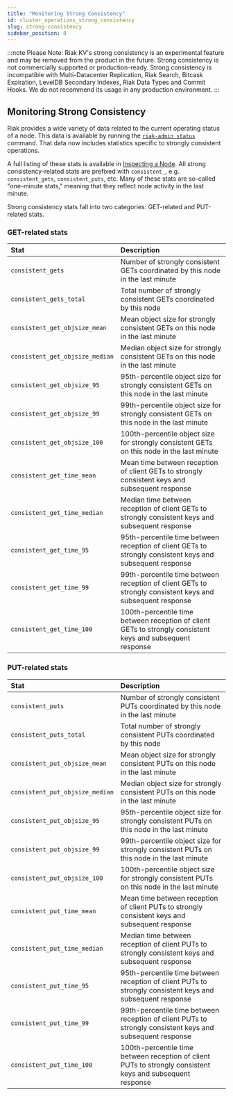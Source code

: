 ```yaml
---
title: "Monitoring Strong Consistency"
id: cluster_operations_strong_consistency
slug: strong-consistency
sidebar_position: 8
---
```


:::note Please Note:
Riak KV's strong consistency is an experimental feature and may be removed
from the product in the future. Strong consistency is not commercially
supported or production-ready. Strong consistency is incompatible with
Multi-Datacenter Replication, Riak Search, Bitcask Expiration, LevelDB
Secondary Indexes, Riak Data Types and Commit Hooks. We do not recommend its
usage in any production environment.
:::

## Monitoring Strong Consistency

Riak provides a wide variety of data related to the current operating
status of a node. This data is available by running the [`riak-admin status`](../../using/admin/riak-admin.md#riak-admin) command. That data now
includes statistics specific to strongly consistent operations.

A full listing of these stats is available in [Inspecting a Node](../../using/cluster-operations/inspecting-node.md).
All strong consistency-related stats are prefixed with `consistent_`,
e.g. `consistent_gets`, `consistent_puts`, etc. Many of these stats are
so-called "one-minute stats," meaning that they reflect node activity in
the last minute.

Strong consistency stats fall into two categories: GET-related and
PUT-related stats.

### GET-related stats

| Stat                            | Description                                                                                                |
| :------------------------------ | :--------------------------------------------------------------------------------------------------------- |
| `consistent_gets`               | Number of strongly consistent GETs coordinated by this node in the last minute                             |
| `consistent_gets_total`         | Total number of strongly consistent GETs coordinated by this node                                          |
| `consistent_get_objsize_mean`   | Mean object size for strongly consistent GETs on this node in the last minute                              |
| `consistent_get_objsize_median` | Median object size for strongly consistent GETs on this node in the last minute                            |
| `consistent_get_objsize_95`     | 95th-percentile object size for strongly consistent GETs on this node in the last minute                   |
| `consistent_get_objsize_99`     | 99th-percentile object size for strongly consistent GETs on this node in the last minute                   |
| `consistent_get_objsize_100`    | 100th-percentile object size for strongly consistent GETs on this node in the last minute                  |
| `consistent_get_time_mean`      | Mean time between reception of client GETs to strongly consistent keys and subsequent response             |
| `consistent_get_time_median`    | Median time between reception of client GETs to strongly consistent keys and subsequent response           |
| `consistent_get_time_95`        | 95th-percentile time between reception of client GETs to strongly consistent keys and subsequent response  |
| `consistent_get_time_99`        | 99th-percentile time between reception of client GETs to strongly consistent keys and subsequent response  |
| `consistent_get_time_100`       | 100th-percentile time between reception of client GETs to strongly consistent keys and subsequent response |

### PUT-related stats

| Stat                            | Description                                                                                                |
| :------------------------------ | :--------------------------------------------------------------------------------------------------------- |
| `consistent_puts`               | Number of strongly consistent PUTs coordinated by this node in the last minute                             |
| `consistent_puts_total`         | Total number of strongly consistent PUTs coordinated by this node                                          |
| `consistent_put_objsize_mean`   | Mean object size for strongly consistent PUTs on this node in the last minute                              |
| `consistent_put_objsize_median` | Median object size for strongly consistent PUTs on this node in the last minute                            |
| `consistent_put_objsize_95`     | 95th-percentile object size for strongly consistent PUTs on this node in the last minute                   |
| `consistent_put_objsize_99`     | 99th-percentile object size for strongly consistent PUTs on this node in the last minute                   |
| `consistent_put_objsize_100`    | 100th-percentile object size for strongly consistent PUTs on this node in the last minute                  |
| `consistent_put_time_mean`      | Mean time between reception of client PUTs to strongly consistent keys and subsequent response             |
| `consistent_put_time_median`    | Median time between reception of client PUTs to strongly consistent keys and subsequent response           |
| `consistent_put_time_95`        | 95th-percentile time between reception of client PUTs to strongly consistent keys and subsequent response  |
| `consistent_put_time_99`        | 99th-percentile time between reception of client PUTs to strongly consistent keys and subsequent response  |
| `consistent_put_time_100`       | 100th-percentile time between reception of client PUTs to strongly consistent keys and subsequent response |
